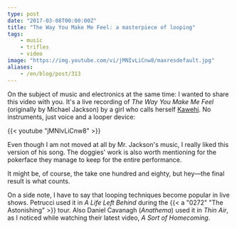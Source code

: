 ```yaml
---
type: post
date: "2017-03-08T00:00:00Z"
title: "The Way You Make Me Feel: a masterpiece of looping"
tags:
    - music
    - trifles
    - video
image: "https://img.youtube.com/vi/jMNIvLiCnw8/maxresdefault.jpg"
aliases:
    - /en/blog/post/313
---
```


On the subject of music and electronics at the same time: I wanted to share this video with you. It's a live recording of *The Way You Make Me Feel* (originally by Michael Jackson) by a girl who calls herself [Kawehi](https://www.facebook.com/iamkawehi). No instruments, just voice and a looper device:

<!--more-->

{{< youtube "jMNIvLiCnw8" >}}

Even though I am not moved at all by Mr. Jackson's music, I really liked this version of his song. The doggies' work is also worth mentioning for the pokerface they manage to keep for the entire performance.

It might be, of course, the take one hundred and eighty, but hey—the final result is what counts.

On a side note, I have to say that looping techniques become popular in live shows. Petrucci used it in *A Life Left Behind* during the {{< a "0272" "The Astonishing" >}} tour. Also Daniel Cavanagh (*Anathema*) used it in *Thin Air*, as I noticed while watching their latest video, *A Sort of Homecoming*.
